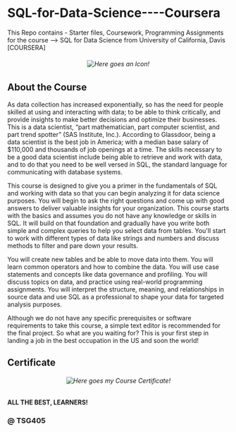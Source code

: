 # SQL-for-Data-Science----Coursera
This Repo contains - Starter files, Coursework, Programming Assignments for the course --> SQL for Data Science from University of California, Davis [COURSERA]


<h6 align="center">
    <img src="https://github.com/TSG405/SQL-for-Data-Science----Coursera/blob/main/ICON.png" alt="Here goes an Icon!">
</h6>



## About the Course
As data collection has increased exponentially, so has the need for people skilled at using and interacting with data; to be able to think critically, and provide insights to make better decisions and optimize their businesses. This is a data scientist, “part mathematician, part computer scientist, and part trend spotter” (SAS Institute, Inc.). According to Glassdoor, being a data scientist is the best job in America; with a median base salary of $110,000 and thousands of job openings at a time. The skills necessary to be a good data scientist include being able to retrieve and work with data, and to do that you need to be well versed in SQL, the standard language for communicating with database systems.

This course is designed to give you a primer in the fundamentals of SQL and working with data so that you can begin analyzing it for data science purposes. You will begin to ask the right questions and come up with good answers to deliver valuable insights for your organization. This course starts with the basics and assumes you do not have any knowledge or skills in SQL. It will build on that foundation and gradually have you write both simple and complex queries to help you select data from tables.  You'll start to work with different types of data like strings and numbers and discuss methods to filter and pare down your results. 

You will create new tables and be able to move data into them. You will learn common operators and how to combine the data. You will use case statements and concepts like data governance and profiling. You will discuss topics on data, and practice using real-world programming assignments. You will interpret the structure, meaning, and relationships in source data and use SQL as a professional to shape your data for targeted analysis purposes. 

Although we do not have any specific prerequisites or software requirements to take this course, a simple text editor is recommended for the final project. So what are you waiting for? This is your first step in landing a job in the best occupation in the US and soon the world!




## Certificate
<h6 align="center">
    <img src="https://github.com/TSG405/SQL-for-Data-Science----Coursera/blob/main/Certificate.jpg" alt="Here goes my Course Certificate!">
</h6>


#### ALL THE BEST, LEARNERS!
### @ TSG405
